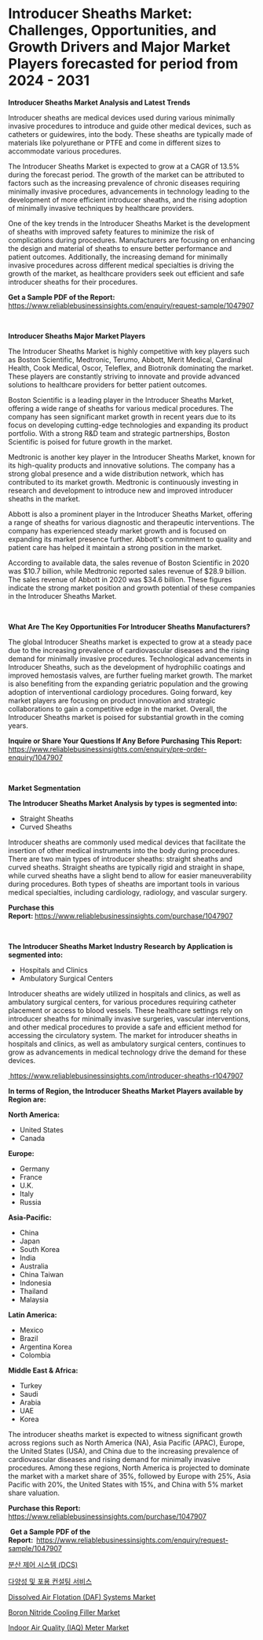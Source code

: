 <p><h1>Introducer Sheaths Market: Challenges, Opportunities, and Growth Drivers and Major Market Players forecasted for period from 2024 - 2031</h1></p><p><strong>Introducer Sheaths Market Analysis and Latest Trends</strong></p>
<p><p>Introducer sheaths are medical devices used during various minimally invasive procedures to introduce and guide other medical devices, such as catheters or guidewires, into the body. These sheaths are typically made of materials like polyurethane or PTFE and come in different sizes to accommodate various procedures.</p><p>The Introducer Sheaths Market is expected to grow at a CAGR of 13.5% during the forecast period. The growth of the market can be attributed to factors such as the increasing prevalence of chronic diseases requiring minimally invasive procedures, advancements in technology leading to the development of more efficient introducer sheaths, and the rising adoption of minimally invasive techniques by healthcare providers.</p><p>One of the key trends in the Introducer Sheaths Market is the development of sheaths with improved safety features to minimize the risk of complications during procedures. Manufacturers are focusing on enhancing the design and material of sheaths to ensure better performance and patient outcomes. Additionally, the increasing demand for minimally invasive procedures across different medical specialties is driving the growth of the market, as healthcare providers seek out efficient and safe introducer sheaths for their procedures.</p></p>
<p><strong>Get a Sample PDF of the Report:&nbsp;</strong> <a href="https://www.reliablebusinessinsights.com/enquiry/request-sample/1047907">https://www.reliablebusinessinsights.com/enquiry/request-sample/1047907</a></p>
<p>&nbsp;</p>
<p><strong>Introducer Sheaths Major Market Players</strong></p>
<p><p>The Introducer Sheaths Market is highly competitive with key players such as Boston Scientific, Medtronic, Terumo, Abbott, Merit Medical, Cardinal Health, Cook Medical, Oscor, Teleflex, and Biotronik dominating the market. These players are constantly striving to innovate and provide advanced solutions to healthcare providers for better patient outcomes.</p><p>Boston Scientific is a leading player in the Introducer Sheaths Market, offering a wide range of sheaths for various medical procedures. The company has seen significant market growth in recent years due to its focus on developing cutting-edge technologies and expanding its product portfolio. With a strong R&D team and strategic partnerships, Boston Scientific is poised for future growth in the market.</p><p>Medtronic is another key player in the Introducer Sheaths Market, known for its high-quality products and innovative solutions. The company has a strong global presence and a wide distribution network, which has contributed to its market growth. Medtronic is continuously investing in research and development to introduce new and improved introducer sheaths in the market.</p><p>Abbott is also a prominent player in the Introducer Sheaths Market, offering a range of sheaths for various diagnostic and therapeutic interventions. The company has experienced steady market growth and is focused on expanding its market presence further. Abbott's commitment to quality and patient care has helped it maintain a strong position in the market.</p><p>According to available data, the sales revenue of Boston Scientific in 2020 was $10.7 billion, while Medtronic reported sales revenue of $28.9 billion. The sales revenue of Abbott in 2020 was $34.6 billion. These figures indicate the strong market position and growth potential of these companies in the Introducer Sheaths Market.</p></p>
<p>&nbsp;</p>
<p><strong>What Are The Key Opportunities For Introducer Sheaths Manufacturers?</strong></p>
<p><p>The global Introducer Sheaths market is expected to grow at a steady pace due to the increasing prevalence of cardiovascular diseases and the rising demand for minimally invasive procedures. Technological advancements in Introducer Sheaths, such as the development of hydrophilic coatings and improved hemostasis valves, are further fueling market growth. The market is also benefiting from the expanding geriatric population and the growing adoption of interventional cardiology procedures. Going forward, key market players are focusing on product innovation and strategic collaborations to gain a competitive edge in the market. Overall, the Introducer Sheaths market is poised for substantial growth in the coming years.</p></p>
<p><strong>Inquire or Share Your Questions If Any Before Purchasing This Report:</strong> <a href="https://www.reliablebusinessinsights.com/enquiry/pre-order-enquiry/1047907">https://www.reliablebusinessinsights.com/enquiry/pre-order-enquiry/1047907</a></p>
<p>&nbsp;</p>
<p><strong>Market Segmentation</strong></p>
<p><strong>The Introducer Sheaths Market Analysis by types is segmented into:</strong></p>
<p><ul><li>Straight Sheaths</li><li>Curved Sheaths</li></ul></p>
<p><p>Introducer sheaths are commonly used medical devices that facilitate the insertion of other medical instruments into the body during procedures. There are two main types of introducer sheaths: straight sheaths and curved sheaths. Straight sheaths are typically rigid and straight in shape, while curved sheaths have a slight bend to allow for easier maneuverability during procedures. Both types of sheaths are important tools in various medical specialties, including cardiology, radiology, and vascular surgery.</p></p>
<p><strong>Purchase this Report:&nbsp;</strong><a href="https://www.reliablebusinessinsights.com/purchase/1047907">https://www.reliablebusinessinsights.com/purchase/1047907</a></p>
<p>&nbsp;</p>
<p><strong>The Introducer Sheaths Market Industry Research by Application is segmented into:</strong></p>
<p><ul><li>Hospitals and Clinics</li><li>Ambulatory Surgical Centers</li></ul></p>
<p><p>Introducer sheaths are widely utilized in hospitals and clinics, as well as ambulatory surgical centers, for various procedures requiring catheter placement or access to blood vessels. These healthcare settings rely on introducer sheaths for minimally invasive surgeries, vascular interventions, and other medical procedures to provide a safe and efficient method for accessing the circulatory system. The market for introducer sheaths in hospitals and clinics, as well as ambulatory surgical centers, continues to grow as advancements in medical technology drive the demand for these devices.</p></p>
<p><a href="https://www.reliablebusinessinsights.com/introducer-sheaths-r1047907">&nbsp;https://www.reliablebusinessinsights.com/introducer-sheaths-r1047907</a></p>
<p><strong>In terms of Region, the Introducer Sheaths Market Players available by Region are:</strong></p>
<p>
    <p> <strong> North America: </strong>
        <ul>
            <li>United States</li>
            <li>Canada</li>
        </ul>
        </p> 
    <p> <strong> Europe: </strong>
        <ul>
            <li>Germany</li>
            <li>France</li>
            <li>U.K.</li>
            <li>Italy</li>
            <li>Russia</li>
        </ul>
        </p> 
    <p> <strong> Asia-Pacific: </strong>
        <ul>
            <li>China</li>
            <li>Japan</li>
            <li>South Korea</li>
            <li>India</li>
            <li>Australia</li>
            <li>China Taiwan</li>
            <li>Indonesia</li>
            <li>Thailand</li>
            <li>Malaysia</li>
        </ul>
        </p> 
    <p> <strong> Latin America: </strong>
        <ul>
            <li>Mexico</li>
            <li>Brazil</li>
            <li>Argentina Korea</li>
            <li>Colombia</li>
        </ul>
        </p> 
    <p> <strong> Middle East & Africa: </strong>
        <ul>
            <li>Turkey</li>
            <li>Saudi</li>
            <li>Arabia</li>
            <li>UAE</li>
            <li>Korea</li>
        </ul>
    </p>
    </p>
<p><p>The introducer sheaths market is expected to witness significant growth across regions such as North America (NA), Asia Pacific (APAC), Europe, the United States (USA), and China due to the increasing prevalence of cardiovascular diseases and rising demand for minimally invasive procedures. Among these regions, North America is projected to dominate the market with a market share of 35%, followed by Europe with 25%, Asia Pacific with 20%, the United States with 15%, and China with 5% market share valuation.</p></p>
<p><strong>Purchase this Report: </strong><a href="https://www.reliablebusinessinsights.com/purchase/1047907">https://www.reliablebusinessinsights.com/purchase/1047907</a></p>
<p>&nbsp;<strong>Get a Sample PDF of the Report:&nbsp;&nbsp;</strong><a href="https://www.reliablebusinessinsights.com/enquiry/request-sample/1047907">https://www.reliablebusinessinsights.com/enquiry/request-sample/1047907</a></p>
<p><strong></strong></p>
<p><p><a href="https://github.com/alfitoms13/Market-Research-Report-List-1/blob/main/3241021181275.md">분산 제어 시스템 (DCS)</a></p><p><a href="https://github.com/mofijurk071/Market-Research-Report-List-1/blob/main/5579400181276.md">다양성 및 포용 컨설팅 서비스</a></p><p><a href="https://github.com/rionkhanvai01/Market-Research-Report-List-1/blob/main/dissolved-air-flotation-daf-systems-market.md">Dissolved Air Flotation (DAF) Systems Market</a></p><p><a href="https://www.linkedin.com/pulse/boron-nitride-cooling-filler-market-overview-global-rxrnc">Boron Nitride Cooling Filler Market</a></p><p><a href="https://github.com/haleemasakdiya1/Market-Research-Report-List-1/blob/main/indoor-air-quality-iaq-meter-market.md">Indoor Air Quality (IAQ) Meter Market</a></p></p>